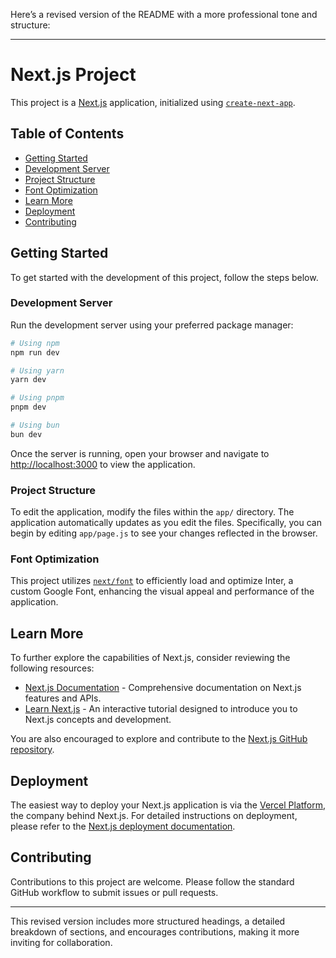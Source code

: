 Here’s a revised version of the README with a more professional tone and structure:

---

# Next.js Project

This project is a [Next.js](https://nextjs.org/) application, initialized using [`create-next-app`](https://github.com/vercel/next.js/tree/canary/packages/create-next-app).

## Table of Contents

- [Getting Started](#getting-started)
- [Development Server](#development-server)
- [Project Structure](#project-structure)
- [Font Optimization](#font-optimization)
- [Learn More](#learn-more)
- [Deployment](#deployment)
- [Contributing](#contributing)

## Getting Started

To get started with the development of this project, follow the steps below.

### Development Server

Run the development server using your preferred package manager:

```bash
# Using npm
npm run dev

# Using yarn
yarn dev

# Using pnpm
pnpm dev

# Using bun
bun dev
```

Once the server is running, open your browser and navigate to [http://localhost:3000](http://localhost:3000) to view the application.

### Project Structure

To edit the application, modify the files within the `app/` directory. The application automatically updates as you edit the files. Specifically, you can begin by editing `app/page.js` to see your changes reflected in the browser.

### Font Optimization

This project utilizes [`next/font`](https://nextjs.org/docs/basic-features/font-optimization) to efficiently load and optimize Inter, a custom Google Font, enhancing the visual appeal and performance of the application.

## Learn More

To further explore the capabilities of Next.js, consider reviewing the following resources:

- [Next.js Documentation](https://nextjs.org/docs) - Comprehensive documentation on Next.js features and APIs.
- [Learn Next.js](https://nextjs.org/learn) - An interactive tutorial designed to introduce you to Next.js concepts and development.

You are also encouraged to explore and contribute to the [Next.js GitHub repository](https://github.com/vercel/next.js/).

## Deployment

The easiest way to deploy your Next.js application is via the [Vercel Platform](https://vercel.com/new?utm_medium=default-template&filter=next.js&utm_source=create-next-app&utm_campaign=create-next-app-readme), the company behind Next.js. For detailed instructions on deployment, please refer to the [Next.js deployment documentation](https://nextjs.org/docs/deployment).

## Contributing

Contributions to this project are welcome. Please follow the standard GitHub workflow to submit issues or pull requests.

---

This revised version includes more structured headings, a detailed breakdown of sections, and encourages contributions, making it more inviting for collaboration.
